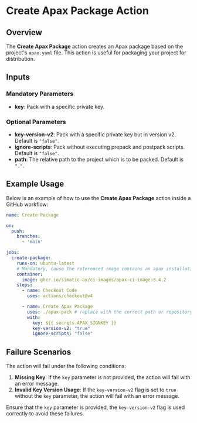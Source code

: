 # Create Apax Package Action

## Overview

The **Create Apax Package** action creates an Apax package based on the project's `apax.yaml` file. This action is useful for packaging your project for distribution.

## Inputs

### Mandatory Parameters

- **key**: Pack with a specific private key.

### Optional Parameters

- **key-version-v2**: Pack with a specific private key but in version v2. Default is `"false"`.
- **ignore-scripts**: Pack without executing prepack and postpack scripts. Default is `"false"`.
- **path**: The relative path to the project which is to be packed. Default is `"."`.

## Example Usage

Below is an example of how to use the **Create Apax Package** action inside a GitHub workflow:

```yaml
name: Create Package

on:
  push:
    branches:
      - 'main'

jobs:
  create-package:
    runs-on: ubuntu-latest
    # Mandatory, cause the referenced image contains an apax installation
    container:
      image: ghcr.io/simatic-ax/ci-images/apax-ci-image:3.4.2
    steps:
      - name: Checkout Code
        uses: actions/checkout@v4

      - name: Create Apax Package
        uses: ./apax-pack # replace with the correct path or repository
        with:
          key: ${{ secrets.APAX_SIGNKEY }}
          key-version-v2: "true"
          ignore-scripts: "false"
```

## Failure Scenarios

The action will fail under the following conditions:

1. **Missing Key**: If the `key` parameter is not provided, the action will fail with an error message.
2. **Invalid Key Version Usage**: If the `key-version-v2` flag is set to `true` without the `key` parameter, the action will fail with an error message.

Ensure that the `key` parameter is provided, the `key-version-v2` flag is used correctly to avoid these failures.